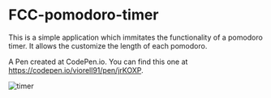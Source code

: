 # FCC-pomodoro-timer

This is a simple application which immitates the functionality of a pomodoro timer. It allows the customize the length of each pomodoro.

A Pen created at CodePen.io. You can find this one at https://codepen.io/viorell91/pen/jrKOXP.


![timer](https://user-images.githubusercontent.com/12009035/35867253-a0e6c96a-0b59-11e8-9728-9a2fffe7c0f6.PNG)
